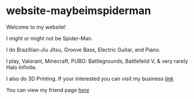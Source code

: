 # website-maybeimspiderman
Welcome to my website!

I might or might not be Spider-Man.

I do Brazillian-Jiu Jitsu, Groove Bass, Electric Guitar, and Piano.

I play, Valorant, Minecraft, PUBG: Battlegrounds, Battlefeild V, & very rarely Halo Infinite.

I also do 3D Printing. If your interested you can visit my business *[link](https://precision3-d.com/)*


You can view my friend page *[here](https://maybeimspiderman.github.io/website-maybeimspiderman/Aladdin)*
